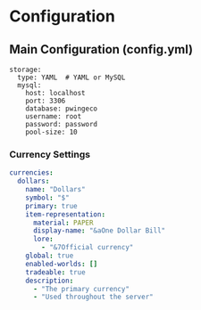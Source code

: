 
# Configuration

## Main Configuration (config.yml)
```
storage:
  type: YAML  # YAML or MySQL
  mysql:
    host: localhost
    port: 3306
    database: pwingeco
    username: root
    password: password
    pool-size: 10
```
### Currency Settings
```yaml
currencies:
  dollars:
    name: "Dollars"
    symbol: "$"
    primary: true
    item-representation:
      material: PAPER
      display-name: "&aOne Dollar Bill"
      lore:
        - "&7Official currency"
    global: true
    enabled-worlds: []
    tradeable: true
    description:
      - "The primary currency"
      - "Used throughout the server"
```

